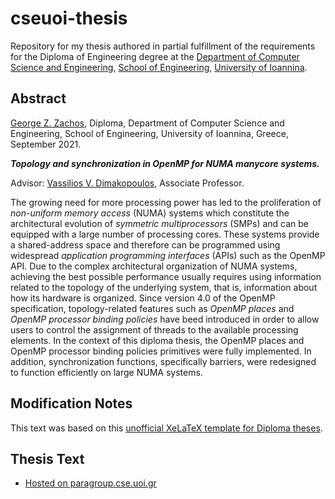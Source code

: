 # cseuoi-thesis

Repository for my thesis authored in partial fulfillment of the requirements for the Diploma of Engineering degree at the [Department of Computer Science and Engineering](https://www.cse.uoi.gr),
[School of Engineering](https://engineering.uoi.gr/), [University of Ioannina](https://www.uoi.gr/). 


## Abstract
[George Z. Zachos](https://gzachos.com), Diploma, Department of Computer Science and Engineering,
School of Engineering, University of Ioannina, Greece, September 2021.

___Topology and synchronization in OpenMP for NUMA manycore systems.___

Advisor: [Vassilios V. Dimakopoulos](https://www.cse.uoi.gr/~dimako/), Associate Professor.

The growing need for more processing power has led to the proliferation of _non-uniform
memory access_ (NUMA) systems which constitute the architectural evolution
of _symmetric multiprocessors_ (SMPs) and can be equipped with a large number of
processing cores. These systems provide a shared-address space and therefore can
be programmed using widespread _application programming interfaces_ (APIs) such as
the OpenMP API. Due to the complex architectural organization of NUMA systems,
achieving the best possible performance usually requires using information related
to the topology of the underlying system, that is, information about how its hardware
is organized. Since version 4.0 of the OpenMP specification, topology-related
features such as _OpenMP places_ and _OpenMP processor binding policies_ have beed introduced
in order to allow users to control the assignment of threads to the available
processing elements. In the context of this diploma thesis, the OpenMP places and
OpenMP processor binding policies primitives were fully implemented. In addition,
synchronization functions, specifically barriers, were redesigned to function efficiently
on large NUMA systems.


## Modification Notes
This text was based on this [unofficial XeLaTeX template for Diploma theses](https://github.com/gzachos/thesis-template-uoi).


## Thesis Text 
 - [Hosted on paragroup.cse.uoi.gr](https://paragroup.cse.uoi.gr/publications/files/187zachos2021.pdf)
